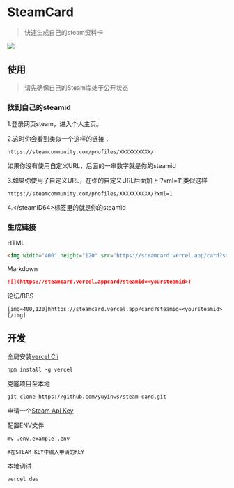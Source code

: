 # SteamCard

> 快速生成自己的steam资料卡

[![](https://steamcard.vercel.app/card?steamid=76561198340841543)](https://github.com/yuyinws/steam-card)

## 使用
> 请先确保自己的Steam库处于公开状态
### 找到自己的steamid

1.登录网页steam，进入个人主页。

2.这时你会看到类似一个这样的链接：

```
https://steamcommunity.com/profiles/XXXXXXXXXX/
```

如果你没有使用自定义URL，后面的一串数字就是你的steamid

3.如果你使用了自定义URL，在你的自定义URL后面加上'?xml=1',类似这样

```
https://steamcommunity.com/profiles/XXXXXXXXXX/?xml=1
```

4.<steamID64>\</steamID64>标签里的就是你的steamid

### 生成链接

HTML

```html
<img width="400" height="120" src="https://steamcard.vercel.app/card?steamid=<yoursteamid>"></img>  
```

Markdown

``` markdown
![](https://steamcard.vercel.appcard?steamid=<yoursteamid>)
```

论坛/BBS
```
[img=400,120]hhttps://steamcard.vercel.app/card?steamid=<yoursteamid>[/img]
```

## 开发

全局安装[vercel Cli](https://vercel.com/cli)

``` shell
npm install -g vercel
```

克隆项目至本地

``` shell
git clone https://github.com/yuyinws/steam-card.git
```

申请一个[Steam Api Key](https://steamcommunity.com/dev/apikey)

配置ENV文件

``` shell
mv .env.example .env

#在STEAM_KEY中输入申请的KEY
```

本地调试

``` shell
vercel dev
```

